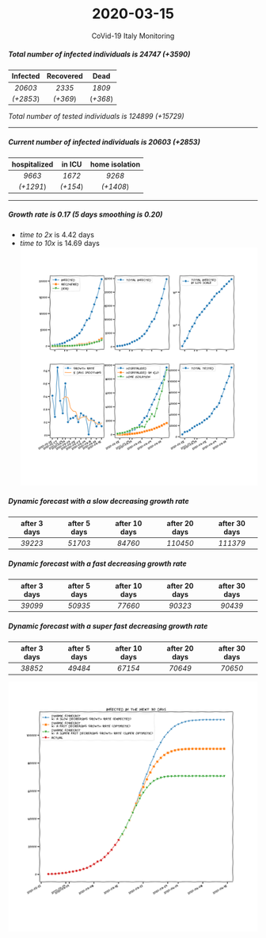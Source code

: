 <div align='center'>

# 2020-03-15
CoVid-19 Italy Monitoring
</div>

##### Total number of infected individuals is 24747 (+3590)
Infected | Recovered | Dead
:---: | :---: | :---:
*20603* | *2335* | *1809*
*(+2853*) | *(+369*) | (*+368*)

*Total number of tested individuals is 124899 (+15729)*
***
##### Current number of infected individuals is 20603 (+2853)
hospitalized | in ICU | home isolation
:---: | :---: | :---:
*9663* |*1672* |*9268*
*(+1291*) |*(+154*) |*(+1408*)
***
##### Growth rate is 0.17 (5 days smoothing is 0.20)
- *time to 2x* is 4.42 days
- *time to 10x* is 14.69 days
![stats][stats]

##### Dynamic forecast with a slow decreasing growth rate
after 3 days | after 5 days | after 10 days | after 20 days | after 30 days
:---: | :---: | :---: | :---: | :---:
*39223* |*51703* |*84760* |*110450* |*111379*
##### Dynamic forecast with a fast decreasing growth rate
after 3 days | after 5 days | after 10 days | after 20 days | after 30 days
:---: | :---: | :---: | :---: | :---:
*39099* |*50935* |*77660* |*90323* |*90439*
##### Dynamic forecast with a super fast decreasing growth rate
after 3 days | after 5 days | after 10 days | after 20 days | after 30 days
:---: | :---: | :---: | :---: | :---:
*38852* |*49484* |*67154* |*70649* |*70650*


![dynamic_forecast][dynamic_forecast]

[stats]: stats.png
[dynamic_forecast]: dynamic_forecast.png
